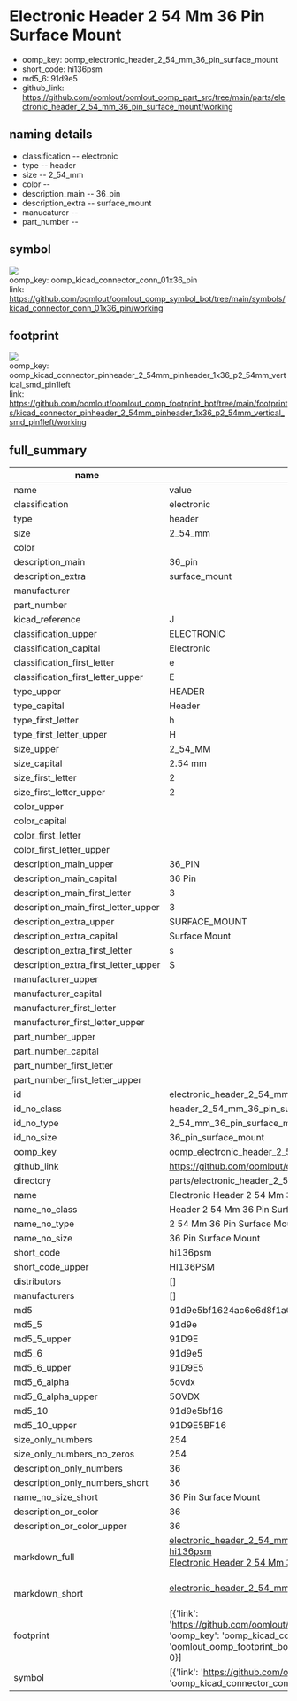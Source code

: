 # Electronic Header 2 54 Mm 36 Pin Surface Mount

  
* oomp_key: oomp_electronic_header_2_54_mm_36_pin_surface_mount 
* short_code: hi136psm
* md5_6: 91d9e5  
* github_link: https://github.com/oomlout/oomlout_oomp_part_src/tree/main/parts/electronic_header_2_54_mm_36_pin_surface_mount/working  
## naming details
* classification -- electronic
* type -- header
* size -- 2_54_mm
* color -- 
* description_main -- 36_pin
* description_extra -- surface_mount
* manucaturer -- 
* part_number -- 



## symbol

![](symbol/{index}/working/working_600.png)  
oomp_key: oomp_kicad_connector_conn_01x36_pin  
link: https://github.com/oomlout/oomlout_oomp_symbol_bot/tree/main/symbols/kicad_connector_conn_01x36_pin/working  

## footprint

![](footprint/{index}/working/working_600.png)  
oomp_key: oomp_kicad_connector_pinheader_2_54mm_pinheader_1x36_p2_54mm_vertical_smd_pin1left  
link: https://github.com/oomlout/oomlout_oomp_footprint_bot/tree/main/footprints/kicad_connector_pinheader_2_54mm_pinheader_1x36_p2_54mm_vertical_smd_pin1left/working  

## full_summary
| name | value | 
| --- | --- | 
| name | value | 
| classification | electronic | 
| type | header | 
| size | 2_54_mm | 
| color |  | 
| description_main | 36_pin | 
| description_extra | surface_mount | 
| manufacturer |  | 
| part_number |  | 
| kicad_reference | J | 
| classification_upper | ELECTRONIC | 
| classification_capital | Electronic | 
| classification_first_letter | e | 
| classification_first_letter_upper | E | 
| type_upper | HEADER | 
| type_capital | Header | 
| type_first_letter | h | 
| type_first_letter_upper | H | 
| size_upper | 2_54_MM | 
| size_capital | 2.54 mm | 
| size_first_letter | 2 | 
| size_first_letter_upper | 2 | 
| color_upper |  | 
| color_capital |  | 
| color_first_letter |  | 
| color_first_letter_upper |  | 
| description_main_upper | 36_PIN | 
| description_main_capital | 36 Pin | 
| description_main_first_letter | 3 | 
| description_main_first_letter_upper | 3 | 
| description_extra_upper | SURFACE_MOUNT | 
| description_extra_capital | Surface Mount | 
| description_extra_first_letter | s | 
| description_extra_first_letter_upper | S | 
| manufacturer_upper |  | 
| manufacturer_capital |  | 
| manufacturer_first_letter |  | 
| manufacturer_first_letter_upper |  | 
| part_number_upper |  | 
| part_number_capital |  | 
| part_number_first_letter |  | 
| part_number_first_letter_upper |  | 
| id | electronic_header_2_54_mm_36_pin_surface_mount | 
| id_no_class | header_2_54_mm_36_pin_surface_mount | 
| id_no_type | 2_54_mm_36_pin_surface_mount | 
| id_no_size | 36_pin_surface_mount | 
| oomp_key | oomp_electronic_header_2_54_mm_36_pin_surface_mount | 
| github_link | https://github.com/oomlout/oomlout_oomp_part_src/tree/main/parts/electronic_header_2_54_mm_36_pin_surface_mount/working | 
| directory | parts/electronic_header_2_54_mm_36_pin_surface_mount | 
| name | Electronic Header 2 54 Mm 36 Pin Surface Mount | 
| name_no_class | Header 2 54 Mm 36 Pin Surface Mount | 
| name_no_type | 2 54 Mm 36 Pin Surface Mount | 
| name_no_size | 36 Pin Surface Mount | 
| short_code | hi136psm | 
| short_code_upper | HI136PSM | 
| distributors | [] | 
| manufacturers | [] | 
| md5 | 91d9e5bf1624ac6e6d8f1a0df04df659 | 
| md5_5 | 91d9e | 
| md5_5_upper | 91D9E | 
| md5_6 | 91d9e5 | 
| md5_6_upper | 91D9E5 | 
| md5_6_alpha | 5ovdx | 
| md5_6_alpha_upper | 5OVDX | 
| md5_10 | 91d9e5bf16 | 
| md5_10_upper | 91D9E5BF16 | 
| size_only_numbers | 254 | 
| size_only_numbers_no_zeros | 254 | 
| description_only_numbers | 36 | 
| description_only_numbers_short | 36 | 
| name_no_size_short | 36 Pin Surface Mount | 
| description_or_color | 36 | 
| description_or_color_upper | 36 | 
| markdown_full | [electronic_header_2_54_mm_36_pin_surface_mount](https://github.com/oomlout/oomlout_oomp_part_src/tree/main/parts/electronic_header_2_54_mm_36_pin_surface_mount/working)<br>[hi136psm](https://github.com/oomlout/oomlout_oomp_part_src/tree/main/parts/electronic_header_2_54_mm_36_pin_surface_mount/working)<br>[Electronic Header 2 54 Mm 36 Pin Surface Mount](https://github.com/oomlout/oomlout_oomp_part_src/tree/main/parts/electronic_header_2_54_mm_36_pin_surface_mount/working)<br><br> | 
| markdown_short | [electronic_header_2_54_mm_36_pin_surface_mount](https://github.com/oomlout/oomlout_oomp_part_src/tree/main/parts/electronic_header_2_54_mm_36_pin_surface_mount/working)<br><br> | 
| footprint | [{'link': 'https://github.com/oomlout/oomlout_oomp_footprint_bot/tree/main/foootprntss/kicad_connector_pinheader_2_54mm_pinheader_1x36_p2_54mm_vertical_smd_pin1left', 'oomp_key': 'oomp_kicad_connector_pinheader_2_54mm_pinheader_1x36_p2_54mm_vertical_smd_pin1left', 'directory': 'oomlout_oomp_footprint_bot/footprints/kicad_connector_pinheader_2_54mm_pinheader_1x36_p2_54mm_vertical_smd_pin1left//working/working.kicad_mod', 'index': 0}] | 
| symbol | [{'link': 'https://github.com/oomlout/oomlout_oomp_symbol_bot/tree/main/symbols/kicad_connector_conn_01x36_pin', 'oomp_key': 'oomp_kicad_connector_conn_01x36_pin', 'directory': 'oomlout_oomp_symbol_bot/symbols/kicad_connector_conn_01x36_pin//working/working.kicad_sym', 'index': 0}] | 
